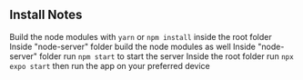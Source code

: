 ## Install Notes

Build the node modules with `yarn` or `npm install` inside the root folder
Inside "node-server" folder build the node modules as well
Inside "node-server" folder run `npm start` to start the server
Inside the root folder run `npx expo start` then run the app on your preferred device
